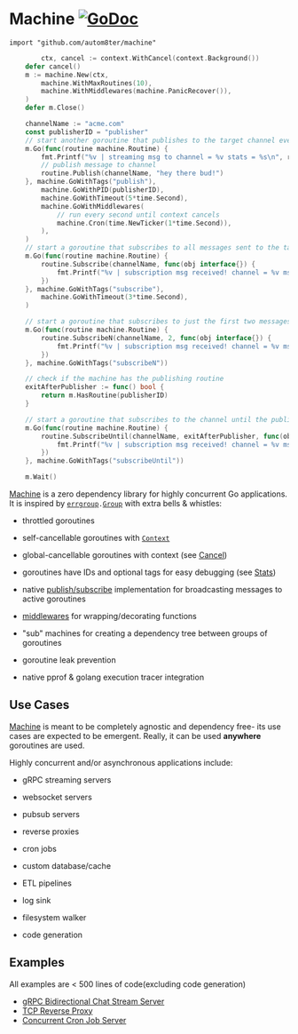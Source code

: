 # Machine [![GoDoc](https://godoc.org/github.com/autom8ter/machine?status.svg)](https://godoc.org/github.com/autom8ter/machine)

`import "github.com/autom8ter/machine"`

```go
        ctx, cancel := context.WithCancel(context.Background())
	defer cancel()
	m := machine.New(ctx,
		machine.WithMaxRoutines(10),
		machine.WithMiddlewares(machine.PanicRecover()),
	)
	defer m.Close()

	channelName := "acme.com"
	const publisherID = "publisher"
	// start another goroutine that publishes to the target channel every second for 5 seconds OR the routine's context cancels
	m.Go(func(routine machine.Routine) {
		fmt.Printf("%v | streaming msg to channel = %v stats = %s\n", routine.PID(), channelName, routine.Machine().Stats().String())
		// publish message to channel
		routine.Publish(channelName, "hey there bud!")
	}, machine.GoWithTags("publish"),
		machine.GoWithPID(publisherID),
		machine.GoWithTimeout(5*time.Second),
		machine.GoWithMiddlewares(
			// run every second until context cancels
			machine.Cron(time.NewTicker(1*time.Second)),
		),
	)
	// start a goroutine that subscribes to all messages sent to the target channel for 3 seconds OR the routine's context cancels
	m.Go(func(routine machine.Routine) {
		routine.Subscribe(channelName, func(obj interface{}) {
			fmt.Printf("%v | subscription msg received! channel = %v msg = %v stats = %s\n", routine.PID(), channelName, obj, m.Stats().String())
		})
	}, machine.GoWithTags("subscribe"),
		machine.GoWithTimeout(3*time.Second),
	)

	// start a goroutine that subscribes to just the first two messages it receives on the channel OR the routine's context cancels
	m.Go(func(routine machine.Routine) {
		routine.SubscribeN(channelName, 2, func(obj interface{}) {
			fmt.Printf("%v | subscription msg received! channel = %v msg = %v stats = %s\n", routine.PID(), channelName, obj, m.Stats().String())
		})
	}, machine.GoWithTags("subscribeN"))

	// check if the machine has the publishing routine
	exitAfterPublisher := func() bool {
		return m.HasRoutine(publisherID)
	}

	// start a goroutine that subscribes to the channel until the publishing goroutine exits OR the routine's context cancels
	m.Go(func(routine machine.Routine) {
		routine.SubscribeUntil(channelName, exitAfterPublisher, func(obj interface{}) {
			fmt.Printf("%v | subscription msg received! channel = %v msg = %v stats = %s\n", routine.PID(), channelName, obj, m.Stats().String())
		})
	}, machine.GoWithTags("subscribeUntil"))

	m.Wait()
```

[Machine](https://pkg.go.dev/github.com/autom8ter/machine#Machine) is a zero dependency library for highly concurrent Go applications. It is inspired by [`errgroup`](https://pkg.go.dev/golang.org/x/sync/errgroup)`.`[`Group`](https://pkg.go.dev/golang.org/x/sync/errgroup#Group) with extra bells & whistles:

- throttled goroutines

- self-cancellable goroutines with [`Context`](https://golang.org/pkg/context#Context)

- global-cancellable goroutines with context (see [Cancel](https://pkg.go.dev/github.com/autom8ter/machine#Machine.Cancel))

- goroutines have IDs and optional tags for easy debugging (see [Stats](https://pkg.go.dev/github.com/autom8ter/machine#Machine.Stats))

- native [publish/subscribe](https://pkg.go.dev/github.com/autom8ter/machine/pubsub#PubSub) implementation for broadcasting messages to active goroutines

- [middlewares](https://pkg.go.dev/github.com/autom8ter/machine#Middleware) for wrapping/decorating functions

- "sub" machines for creating a dependency tree between groups of goroutines

- goroutine leak prevention

- native pprof & golang execution tracer integration

## Use Cases

[Machine](https://pkg.go.dev/github.com/autom8ter/machine#Machine) is meant to be completely agnostic and dependency free- its use cases are expected to be emergent.
Really, it can be used **anywhere** goroutines are used. 

Highly concurrent and/or asynchronous applications include:

- gRPC streaming servers

- websocket servers

- pubsub servers

- reverse proxies

- cron jobs

- custom database/cache

- ETL pipelines

- log sink

- filesystem walker

- code generation

## Examples

All examples are < 500 lines of code(excluding code generation)

- [gRPC Bidirectional Chat Stream Server](examples/README.md#grpc-bidirectional-chat-server)
- [TCP Reverse Proxy](examples/README.md#tcp-reverse-proxy)
- [Concurrent Cron Job Server](examples/README.md#concurrent-cron-server)

